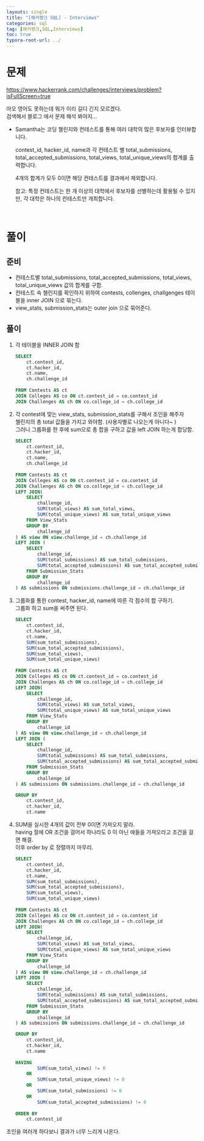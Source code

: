 ```yaml
---
layouts: single
title: "[해커랭크 SQL] - Interviews"
categories: sql
tag: [해커랭크,SQL,Interviews]
toc: true
typora-root-url: ../
---
```


# 문제 

https://www.hackerrank.com/challenges/interviews/problem?isFullScreen=true

아오 영어도 못하는데 뭐가 이리 길디 긴지 모르겠다.   
검색해서 블로그 에서 문제 해석 봐야지...

- Samantha는 코딩 챌린지와 컨테스트를 통해 여러 대학의 많은 후보자를 인터뷰합니다.

  contest_id, hacker_id, name과 각 컨테스트 별 total_submissions, total_accepted_submissions, total_views, total_unique_views의 합계를 출력합니다.

  4개의 합계가 모두 0이면 해당 컨테스트를 결과에서 제외합니다.

  참고: 특정 컨테스트는 한 개 이상의 대학에서 후보자를 선별하는데 활용될 수 있지만, 각 대학은 하나의 컨테스트만 개최합니다.

<br>

# 풀이

## 준비

* 컨테스트별 total_submissions, total_accepted_submissions, total_views, total_unique_views 값의 합계를 구함. 
* 컨테스트 속 챌린지를 확인하지 위하여 contests, collenges, challgenges 테이블을 inner JOIN 으로 묶는다. 
* view_stats, submission_stats는 outer join 으로 묶어준다. 

## 풀이 

1. 각 테이블을 INNER JOIN 함   

   ```sql
   SELECT 
       ct.contest_id,
       ct.hacker_id, 
       ct.name, 
       ch.challenge_id
       
   FROM Contests AS ct
   JOIN Colleges AS co ON ct.contest_id = co.contest_id
   JOIN Challenges AS ch ON co.college_id = ch.college_id
   ```

   

2. 각 contest에 맞는 view_stats, submission_stats를 구해서 조인을 해주자     
   첼린지의 총 total 값들을 가지고 와야함. (사용자별로 나오는게 아니다~ )  
   그러니 그룹화를 한 후에 sum으로 총 합을 구하고 값을 left JOIN 하는게 합당함. 

   ```sql
   SELECT 
       ct.contest_id,
       ct.hacker_id, 
       ct.name, 
       ch.challenge_id
       
   FROM Contests AS ct
   JOIN Colleges AS co ON ct.contest_id = co.contest_id
   JOIN Challenges AS ch ON co.college_id = ch.college_id
   LEFT JOIN(
       SELECT 
           challenge_id, 
           SUM(total_views) AS sum_total_views, 
           SUM(total_unique_views) AS sum_total_unique_views
       FROM View_Stats
       GROUP BY 
           challenge_id
   ) AS view ON view.challenge_id = ch.challenge_id
   LEFT JOIN (
       SELECT 
           challenge_id, 
           SUM(total_submissions) AS sum_total_submissions,
           SUM(total_accepted_submissions) AS sum_total_accepted_submissions 
       FROM Submission_Stats
       GROUP BY 
           challenge_id
   ) AS submissions ON submissions.challenge_id = ch.challenge_id
   
   ```

3. 그룹화를 통한 contest, hacker_id, name에 따른 각 점수의 합 구하기.   
   그룹화 하고 sum을 써주면 된다. 

   ```sql
   SELECT 
       ct.contest_id,
       ct.hacker_id, 
       ct.name, 
       SUM(sum_total_submissions),
       SUM(sum_total_accepted_submissions),
       SUM(sum_total_views),
       SUM(sum_total_unique_views)
       
   FROM Contests AS ct
   JOIN Colleges AS co ON ct.contest_id = co.contest_id
   JOIN Challenges AS ch ON co.college_id = ch.college_id
   LEFT JOIN(
       SELECT 
           challenge_id, 
           SUM(total_views) AS sum_total_views, 
           SUM(total_unique_views) AS sum_total_unique_views
       FROM View_Stats
       GROUP BY 
           challenge_id
   ) AS view ON view.challenge_id = ch.challenge_id
   LEFT JOIN (
       SELECT 
           challenge_id, 
           SUM(total_submissions) AS sum_total_submissions,
           SUM(total_accepted_submissions) AS sum_total_accepted_submissions 
       FROM Submission_Stats
       GROUP BY 
           challenge_id
   ) AS submissions ON submissions.challenge_id = ch.challenge_id
   
   GROUP BY 
       ct.contest_id, 
       ct.hacker_id, 
       ct.name
   ```

4. SUM을 실시한 4개의 값이 전부 0이면 가져오지 말라.     
   having 절에 OR 조건을 걸어서 하나라도 0 이 아닌 애들을 가져오라고 조건을 걸면 해결.   
   이후 order by 로 정렬까지 마무리. 

   ```sql
   SELECT 
       ct.contest_id,
       ct.hacker_id, 
       ct.name, 
       SUM(sum_total_submissions),
       SUM(sum_total_accepted_submissions),
       SUM(sum_total_views),
       SUM(sum_total_unique_views)
       
   FROM Contests AS ct
   JOIN Colleges AS co ON ct.contest_id = co.contest_id
   JOIN Challenges AS ch ON co.college_id = ch.college_id
   LEFT JOIN(
       SELECT 
           challenge_id, 
           SUM(total_views) AS sum_total_views, 
           SUM(total_unique_views) AS sum_total_unique_views
       FROM View_Stats
       GROUP BY 
           challenge_id
   ) AS view ON view.challenge_id = ch.challenge_id
   LEFT JOIN (
       SELECT 
           challenge_id, 
           SUM(total_submissions) AS sum_total_submissions,
           SUM(total_accepted_submissions) AS sum_total_accepted_submissions 
       FROM Submission_Stats
       GROUP BY 
           challenge_id
   ) AS submissions ON submissions.challenge_id = ch.challenge_id
   
   GROUP BY 
       ct.contest_id, 
       ct.hacker_id, 
       ct.name
       
   HAVING 
           SUM(sum_total_views) != 0 
       OR
           SUM(sum_total_unique_views) != 0 
       OR 
           SUM(sum_total_submissions) != 0 
       OR 
           SUM(sum_total_accepted_submissions) != 0 
           
   ORDER BY 
       ct.contest_id
   ```

   

조인을 여러개 하다보니 결과가 너무 느리게 나온다.   
